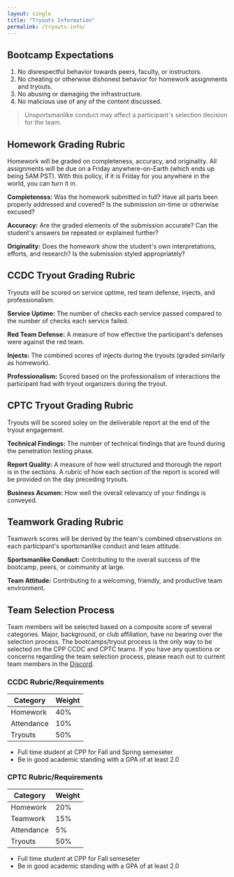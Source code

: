 ```yaml
---
layout: single
title: "Tryouts Information"
permalink: /tryouts-info/
---
```

## Bootcamp Expectations
1. No disrespectful behavior towards peers, faculty, or instructors.
2. No cheating or otherwise dishonest behavior for homework assignments and tryouts.
3. No abusing or damaging the infrastructure.
4. No malicious use of any of the content discussed.
> Unsportsmanlike conduct may affect a participant's selection decision for the team.

## Homework Grading Rubric
Homework will be graded on completeness, accuracy, and originality. All assignments will be due on a Friday anywhere-on-Earth (which ends up being 5AM PST). With this policy, if it is Friday for you anywhere in the world, you can turn it in.

**Completeness:** Was the homework submitted in full? Have all parts been properly addressed and covered? Is the submission on-time or otherwise excused?

**Accuracy:** Are the graded elements of the submission accurate? Can the student's answers be repeated or explained further?

**Originality:** Does the homework show the student's own interpretations, efforts, and research? Is the submission styled appropriately?

## CCDC Tryout Grading Rubric
Tryouts will be scored on service uptime, red team defense, injects, and professionalism.

**Service Uptime:** The number of checks each service passed compared to the number of checks each service failed.

**Red Team Defense:** A measure of how effective the participant's defenses were against the red team.

**Injects:** The combined scores of injects during the tryouts (graded similarly as homework).

**Professionalism:** Scored based on the professionalism of interactions the participant had with tryout organizers during the tryout.

## CPTC Tryout Grading Rubric
Tryouts will be scored soley on the deliverable report at the end of the tryout engagement.

**Technical Findings:** The number of technical findings that are found during the penetration testing phase. 

**Report Quality:** A measure of how well structured and thorough the report is in the sections. A rubric of how each section of the report is scored will be provided on the day preceding tryouts. 

**Business Acumen:**  How well the overall relevancy of your findings is conveyed. 

## Teamwork Grading Rubric
Teamwork scores will be derived by the team's combined observations on each participant's sportsmanlike conduct and team attitude.

**Sportsmanlike Conduct:** Contributing to the overall success of the bootcamp, peers, or community at large. 

**Team Attitude:** Contributing to a welcoming, friendly, and productive team environment.

## Team Selection Process
Team members will be selected based on a composite score of several categories. Major, background, or club affiliation, have no bearing over the selection process. The bootcamps/tryout process is the only way to be selected on the CPP CCDC and CPTC teams. If you have any questions or concerns regarding the team selection process, please reach out to current team members in the [Discord](https://discord.gg/vbB3tGYWNN).


### CCDC Rubric/Requirements

| Category | Weight |
| -------- | ------ |
| Homework | 40%    |
| Attendance | 10%  |
| Tryouts  | 50%    |

- Full time student at CPP for Fall and Spring semeseter
- Be in good academic standing with a GPA of at least 2.0

### CPTC Rubric/Requirements

| Category | Weight |
| -------- | ------ |
| Homework | 20%    |
| Teamwork | 15%    |
| Attendance | 5%   |
| Tryouts  | 50%    |

- Full time student at CPP for Fall semeseter
- Be in good academic standing with a GPA of at least 2.0